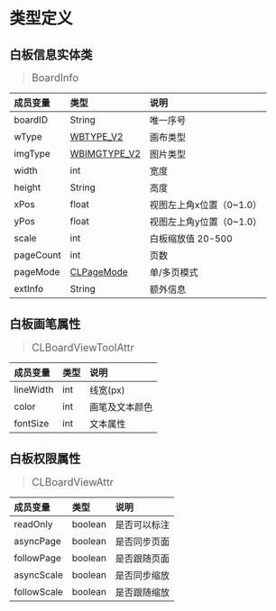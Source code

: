 # 类型定义

<h2  id=BoardInfo> 白板信息实体类</h2>

><font size=4>BoardInfo</font>

成员变量 | 类型 | 说明
:---|:---|:---
boardID | String | 唯一序号
wType | [WBTYPE_V2](const_define.md#WBTYPE_V2) | 画布类型
imgType | [WBIMGTYPE_V2](const_define.md#WBIMGTYPE_V2) | 图片类型
width | int | 宽度
height | String | 高度
xPos | float | 视图左上角x位置（0~1.0）
yPos | float | 视图左上角y位置（0~1.0）
scale | int | 白板缩放值 20-500
pageCount | int | 页数
pageMode | [CLPageMode](const_define.md#CLPageMode) | 单/多页模式
extInfo | String | 额外信息

<h2  id=CLBoardViewToolAttr> 白板画笔属性</h2>

><font size=4>CLBoardViewToolAttr</font>

成员变量 | 类型 | 说明
:---|:---|:---
lineWidth | int | 线宽(px)
color | int | 画笔及文本颜色
fontSize | int | 文本属性

<h2  id=CLBoardViewAttr> 白板权限属性</h2>

><font size=4>CLBoardViewAttr</font>

成员变量 | 类型 | 说明
:---|:---|:---
readOnly | boolean | 是否可以标注
asyncPage | boolean | 是否同步页面
followPage | boolean | 是否跟随页面
asyncScale | boolean | 是否同步缩放
followScale | boolean | 是否跟随缩放